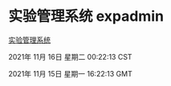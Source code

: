 # 实验管理系统 expadmin
[实验管理系统](http://59.174.24.190:56808/expadmin-782313d2-e1b1-4ea7-932e-3a55e6a1a4d0/)

2021年 11月 16日 星期二 00:22:13 CST

2021年 11月 15日 星期一 16:22:13 GMT
